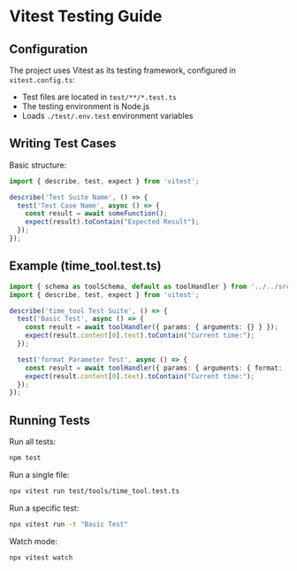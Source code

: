 # Vitest Testing Guide

## Configuration

The project uses Vitest as its testing framework, configured in `vitest.config.ts`:
- Test files are located in `test/**/*.test.ts`
- The testing environment is Node.js
- Loads `./test/.env.test` environment variables

## Writing Test Cases

Basic structure:
```typescript
import { describe, test, expect } from 'vitest';

describe('Test Suite Name', () => {
  test('Test Case Name', async () => {
    const result = await someFunction();
    expect(result).toContain("Expected Result");
  });
});
```

## Example (time_tool.test.ts)

```typescript
import { schema as toolSchema, default as toolHandler } from '../../src/tools/time_tool';
import { describe, test, expect } from 'vitest';

describe('time_tool Test Suite', () => {
  test('Basic Test', async () => {
    const result = await toolHandler({ params: { arguments: {} } });
    expect(result.content[0].text).toContain("Current time:");
  });

  test('format Parameter Test', async () => {
    const result = await toolHandler({ params: { arguments: { format: 'iso' } } });
    expect(result.content[0].text).toContain("Current time:");
  });
});
```

## Running Tests

Run all tests:
```bash
npm test
```

Run a single file:
```bash
npx vitest run test/tools/time_tool.test.ts
```

Run a specific test:
```bash
npx vitest run -t "Basic Test"
```

Watch mode:
```bash
npx vitest watch

